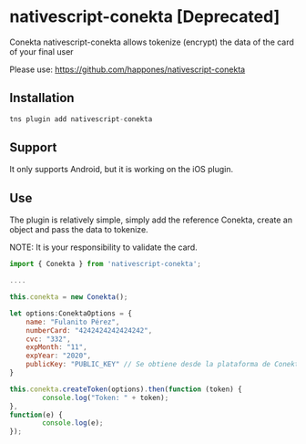 # nativescript-conekta [Deprecated]

Conekta nativescript-conekta allows tokenize (encrypt) the data of the card of your final user

Please use: https://github.com/happones/nativescript-conekta

## Installation


```javascript
tns plugin add nativescript-conekta
```
## Support

It only supports Android, but it is working on the iOS plugin.

## Use

The plugin is relatively simple, simply add the reference Conekta, create an object and pass the data to tokenize.

NOTE: It is your responsibility to validate the card.

```javascript
import { Conekta } from 'nativescript-conekta';

....

this.conekta = new Conekta();

let options:ConektaOptions = {
	name: "Fulanito Pérez",
	numberCard: "4242424242424242",
	cvc: "332",
	expMonth: "11",
	expYear: "2020",
	publicKey: "PUBLIC_KEY" // Se obtiene desde la plataforma de Conekta
}

this.conekta.createToken(options).then(function (token) {
		console.log("Token: " + token);
},
function(e) {
		console.log(e);
});
```
